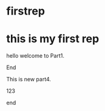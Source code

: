 # firstrep
this is my first rep
=========


hello 
welcome to Part1.

End



This is new part4.

123

end